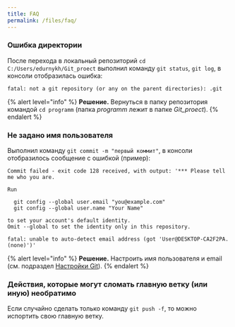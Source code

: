 ```yaml
---
title: FAQ
permalink: /files/faq/
---
```


### Ошибка директории

После перехода в локальный репозиторий `cd C:/Users/edurnykh/Git_proect` выполнил команду `git status`, `git log`, в консоли отобразилась ошибка:
   
```fatal: not a git repository (or any on the parent directories): .git```

{% alert level="info" %}
**Решение.** Вернуться в папку репозитория командой `cd programm` (папка *programm* лежит в папке *Git_proect*).
{% endalert %}

### Не задано имя пользователя

Выполнил команду `git commit -m "первый коммит"`, в консоли отобразилось сообщение с ошибкой (пример):
   
```
Commit failed - exit code 128 received, with output: '*** Please tell me who you are.

Run

  git config --global user.email "you@example.com"
  git config --global user.name "Your Name"

to set your account's default identity.
Omit --global to set the identity only in this repository.

fatal: unable to auto-detect email address (got 'User@DESKTOP-CA2F2PA.(none)')'

```

{% alert level="info" %}
**Решение.** Настроить имя пользователя и email (см. подраздел [Настройки Git](/primery/files/ustanovka_i_nastroika_git__na_windows/)).
{% endalert %}

### Действия, которые могут сломать главную ветку (или иную) необратимо

Если случайно сделать только команду `git push -f`, то можно испортить свою главную ветку. 
